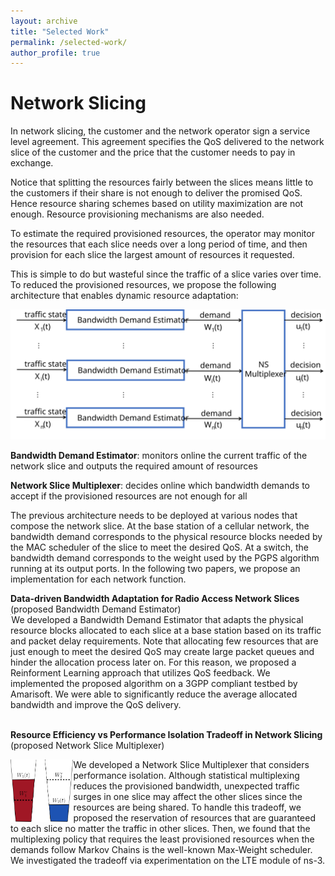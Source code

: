 ```yaml
---
layout: archive
title: "Selected Work"
permalink: /selected-work/
author_profile: true
---
```


# Network Slicing

In network slicing, the customer and the network operator sign a service level agreement. This agreement specifies the QoS delivered to the network slice of the customer and the price that the customer needs to pay in exchange.

Notice that splitting the resources fairly between the slices means little to the customers if their share is not enough to deliver the promised QoS. Hence resource sharing schemes based on utility maximization are not enough. Resource provisioning mechanisms are also needed.

To estimate the required provisioned resources, the operator may monitor the resources that each slice needs over a long period of time, and then provision for each slice the largest amount of resources it requested.

This is simple to do but wasteful since the traffic of a slice varies over time. To reduced the provisioned resources, we propose the following architecture that enables dynamic resource adaptation:

<img src="/images/system.svg" alt="Proposed Architecture">

**Bandwidth Demand Estimator**: monitors online the current traffic of the network slice and outputs the required amount of resources

**Network Slice Multiplexer**: decides online which bandwidth demands to accept if the provisioned resources are not enough for all

The previous architecture needs to be deployed at various nodes that compose the network slice. At the base station of a cellular network, the bandwidth demand corresponds to the physical resource blocks needed by the MAC scheduler of the slice to meet the desired QoS. At a switch, the bandwidth demand corresponds to the weight used by the PGPS algorithm running at its output ports. In the following two papers, we propose an implementation for each network function.

**Data-driven Bandwidth Adaptation for Radio Access Network Slices** <a href="https://arxiv.org/abs/2311.17347">  <i class="fas fa-solid fa-file"></i></a> (proposed Bandwidth Demand Estimator)
<br/>
<img align ="left" height=1 src="/images/testbed.jpg" alt="Testbed">
We developed a Bandwidth Demand Estimator that adapts the physical resource blocks allocated to each slice at a base station based on its traffic and packet delay requirements. Note that allocating few resources that are just enough to meet the desired QoS may create large packet queues and hinder the allocation process later on. For this reason, we proposed a Reinforment Learning approach that utilizes QoS feedback. We implemented the proposed algorithm on a 3GPP compliant testbed by Amarisoft. We were able to significantly reduce the average allocated bandwidth and improve the QoS delivery.
<br/>
<br/>

**Resource Efficiency vs Performance Isolation Tradeoff in Network Slicing** <a href="https://ieeexplore.ieee.org/document/10349807"> <i class="fas fa-solid fa-file"></i></a> (proposed Network Slice Multiplexer) 
<br/>

<img  align="left" height=100 src="/images/site_multiplex.svg" alt="Tradeoff">
We developed a Network Slice Multiplexer that considers performance isolation. Although statistical multiplexing reduces the provisioned bandwidth, unexpected traffic surges in one slice may affect the other slices since the resources are being shared. To handle this tradeoff, we proposed the reservation of resources that are guaranteed to each slice no matter the traffic in other slices. Then, we found that the multiplexing policy that requires the least provisioned resources when the demands follow Markov Chains is the well-known Max-Weight scheduler. We investigated the tradeoff via experimentation on the LTE module of ns-3.





